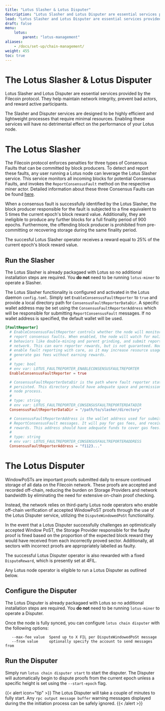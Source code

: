```yaml
---
title: "Lotus Slasher & Lotus Disputer"
description: "Lotus Slasher and Lotus Disputer are essential services provided by the Filecoin protocol. They help maintain network integrity, prevent bad actors, and reward active participants."
lead: "Lotus Slasher and Lotus Disputer are essential services provided by the Filecoin protocol. They help maintain network integrity, prevent bad actors, and reward active participants."
draft: false
menu:
    lotus:
        parent: "lotus-management"
aliases:
    - /docs/set-up/chain-management/
weight: 455
toc: true
---
```


# The Lotus Slasher & Lotus Disputer

Lotus Slasher and Lotus Disputer are essential services provided by the Filecoin protocol. They help maintain network integrity, prevent bad actors, and reward active participants. 

The Slasher and Disputer services are designed to be highly efficient and lightweight processes that require minimal resources. Enabling these services will have no detrimental effect on the performance of your Lotus node.

# The Lotus Slasher

The Filecoin protocol enforces penalties for three types of Consensus Faults that can be committed by block producers. To detect and report these faults, any user running a Lotus node can leverage the Lotus Slasher service. This service monitors all incoming blocks for potential Consensus Faults, and invokes the `ReportConsensusFault` method on the respective miner actor. Detailed information about these three Consensus Faults can be found [here](https://github.com/filecoin-project/lotus/blob/dbbcf4b2ee9626796e23a096c66e67ff350810e4/chain/vm/fvm.go#L113-L132).

When a consensus fault is successfully identified by the Lotus Slasher, the block producer responsible for the fault is subjected to a fine equivalent to 5 times the current epoch's block reward value. Additionally, they are ineligible to produce any further blocks for a full finality period of 900 epochs. Furthermore, the offending block producer is prohibited from pre-committing or recovering storage during the same finality period.

The succesful Lotus Slasher operator receives a reward equal to 25% of the current epoch's block reward value.

## Run the Slasher

The Lotus Slasher is already packagaed with Lotus so no additional installation steps are required. You **do not** need to be running `lotus-miner` to operate a Slasher.

The Lotus Slasher functionality is configured and activated in the Lotus daemon `config.toml`. Simply set `EnableConsensusFaultReporter` to `true` and provide a local directory path for `ConsensusFaultReporterDataDir`. 
A specific wallet address may be set using the `ConsensusFaultReporterAddress` which will be responsible for submitting `ReportConsensusFault` messages. If no wallet address is specified, the default wallet will be used.

```toml
[FaultReporter]
  # EnableConsensusFaultReporter controls whether the node will monitor and
  # report consensus faults. When enabled, the node will watch for malicious
  # behaviors like double-mining and parent grinding, and submit reports to the
  # network. This can earn reporter rewards, but is not guaranteed. Nodes should
  # enable fault reporting with care, as it may increase resource usage, and may
  # generate gas fees without earning rewards.
  #
  # type: bool
  # env var: LOTUS_FAULTREPORTER_ENABLECONSENSUSFAULTREPORTER
  EnableConsensusFaultReporter = true

  # ConsensusFaultReporterDataDir is the path where fault reporter state will be
  # persisted. This directory should have adequate space and permissions for the
  # node process.
  #
  # type: string
  # env var: LOTUS_FAULTREPORTER_CONSENSUSFAULTREPORTERDATADIR
  ConsensusFaultReporterDataDir = "/path/to/slasher/directory"

  # ConsensusFaultReporterAddress is the wallet address used for submitting
  # ReportConsensusFault messages. It will pay for gas fees, and receive any
  # rewards. This address should have adequate funds to cover gas fees.
  #
  # type: string
  # env var: LOTUS_FAULTREPORTER_CONSENSUSFAULTREPORTERADDRESS
  ConsensusFaultReporterAddress = "f1123..."
```

# The Lotus Disputer

WindowPoSTs are important proofs submitted daily to ensure continued storage of all data on the Filecoin network. These proofs are accepted and recorded off-chain, reducing the burden on Storage Providers and network bandwidth by eliminating the need for extensive on-chain proof checking.

Instead, the network relies on third-party Lotus node operators who enable off-chain verification of accepted WindowPoST proofs through the use of the Lotus Disputer service, utilizing the `DisputeWindowedPoSt` functionality.

In the event that a Lotus Disputer successfully challenges an optimistically accepted Window PoST, the Storage Provider responsible for the faulty proof is fined based on the proportion of the expected block reward they would have received from each incorrectly proved sector. Additionally, all sectors with incorrect proofs are appropriately labelled as faulty. 

The successful Lotus Disputer operator is also rewarded with a fixed `DisputeReward`, which is presently set at 4FIL.

Any Lotus node operator is eligible to run a Lotus Disputer as outlined below.


## Configure the Disputer

The Lotus Disputer is already packagaed with Lotus so no additional installation steps are required. You **do not** need to be running `lotus-miner` to operate a Disputer.

Once the node is fully synced, you can configure `lotus chain disputer` with the following options:

```shell
   --max-fee value  Spend up to X FIL per DisputeWindowedPoSt message
   --from value     optionally specify the account to send messages from
```

## Run the Disputer

Simply run `lotus chain disputer start` to start the disputer. The Disputer will automatically begin to dispute proofs from the current epoch unless a specific height is set using the `--start-epoch` flag.

{{< alert icon="tip" >}}
The Lotus Disputer will take a couple of minutes to fully start. Any `rpc output message buffer` warning messages displayed during the the initiation process can be safely ignored.
{{< /alert >}}
